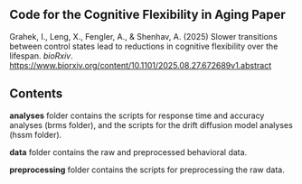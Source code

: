 ## Code for the Cognitive Flexibility in Aging Paper

Grahek, I., Leng, X., Fengler, A., & Shenhav, A. (2025) Slower transitions between control states lead to reductions in cognitive flexibility over the lifespan. <i>bioRxiv</i>. https://www.biorxiv.org/content/10.1101/2025.08.27.672689v1.abstract

## Contents

**analyses** folder contains the scripts for response time and accuracy analyses (brms folder), and the scripts for the drift diffusion model analyses (hssm folder). 

**data** folder contains the raw and preprocessed behavioral data. 

**preprocessing** folder contains the scripts for preprocessing the raw data.
